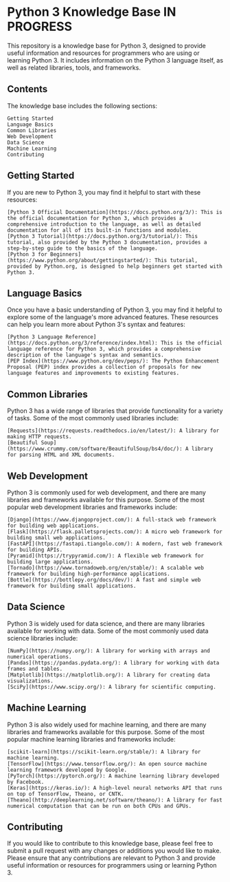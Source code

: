 # Python 3 Knowledge Base IN PROGRESS

This repository is a knowledge base for Python 3, designed to provide useful information and resources for programmers who are using or learning Python 3. It includes information on the Python 3 language itself, as well as related libraries, tools, and frameworks.

## Contents

The knowledge base includes the following sections:

    Getting Started
    Language Basics
    Common Libraries
    Web Development
    Data Science
    Machine Learning
    Contributing

## Getting Started

If you are new to Python 3, you may find it helpful to start with these resources:

    [Python 3 Official Documentation](https://docs.python.org/3/): This is the official documentation for Python 3, which provides a comprehensive introduction to the language, as well as detailed documentation for all of its built-in functions and modules.
    [Python 3 Tutorial](https://docs.python.org/3/tutorial/): This tutorial, also provided by the Python 3 documentation, provides a step-by-step guide to the basics of the language.
    [Python 3 for Beginners](https://www.python.org/about/gettingstarted/): This tutorial, provided by Python.org, is designed to help beginners get started with Python 3.

## Language Basics

Once you have a basic understanding of Python 3, you may find it helpful to explore some of the language's more advanced features. These resources can help you learn more about Python 3's syntax and features:

    [Python 3 Language Reference](https://docs.python.org/3/reference/index.html): This is the official language reference for Python 3, which provides a comprehensive description of the language's syntax and semantics.
    [PEP Index](https://www.python.org/dev/peps/): The Python Enhancement Proposal (PEP) index provides a collection of proposals for new language features and improvements to existing features.

## Common Libraries

Python 3 has a wide range of libraries that provide functionality for a variety of tasks. Some of the most commonly used libraries include:

    [Requests](https://requests.readthedocs.io/en/latest/): A library for making HTTP requests.
    [Beautiful Soup](https://www.crummy.com/software/BeautifulSoup/bs4/doc/): A library for parsing HTML and XML documents.

## Web Development

Python 3 is commonly used for web development, and there are many libraries and frameworks available for this purpose. Some of the most popular web development libraries and frameworks include:

    [Django](https://www.djangoproject.com/): A full-stack web framework for building web applications.
    [Flask](https://flask.palletsprojects.com/): A micro web framework for building small web applications.
    [FastAPI](https://fastapi.tiangolo.com/): A modern, fast web framework for building APIs.
    [Pyramid](https://trypyramid.com/): A flexible web framework for building large applications.
    [Tornado](https://www.tornadoweb.org/en/stable/): A scalable web framework for building high-performance applications.
    [Bottle](https://bottlepy.org/docs/dev/): A fast and simple web framework for building small applications.

## Data Science

Python 3 is widely used for data science, and there are many libraries available for working with data. Some of the most commonly used data science libraries include:

    [NumPy](https://numpy.org/): A library for working with arrays and numerical operations.
    [Pandas](https://pandas.pydata.org/): A library for working with data frames and tables.
    [Matplotlib](https://matplotlib.org/): A library for creating data visualizations.
    [SciPy](https://www.scipy.org/): A library for scientific computing.

## Machine Learning

Python 3 is also widely used for machine learning, and there are many libraries and frameworks available for this purpose. Some of the most popular machine learning libraries and frameworks include:

    [scikit-learn](https://scikit-learn.org/stable/): A library for machine learning.
    [TensorFlow](https://www.tensorflow.org/): An open source machine learning framework developed by Google.
    [PyTorch](https://pytorch.org/): A machine learning library developed by Facebook.
    [Keras](https://keras.io/): A high-level neural networks API that runs on top of TensorFlow, Theano, or CNTK.
    [Theano](http://deeplearning.net/software/theano/): A library for fast numerical computation that can be run on both CPUs and GPUs.

## Contributing

If you would like to contribute to this knowledge base, please feel free to submit a pull request with any changes or additions you would like to make. Please ensure that any contributions are relevant to Python 3 and provide useful information or resources for programmers using or learning Python 3.
